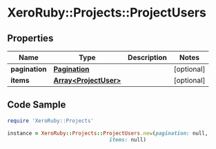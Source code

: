 # XeroRuby::Projects::ProjectUsers

## Properties

Name | Type | Description | Notes
------------ | ------------- | ------------- | -------------
**pagination** | [**Pagination**](Pagination.md) |  | [optional] 
**items** | [**Array&lt;ProjectUser&gt;**](ProjectUser.md) |  | [optional] 

## Code Sample

```ruby
require 'XeroRuby::Projects'

instance = XeroRuby::Projects::ProjectUsers.new(pagination: null,
                                 items: null)
```


